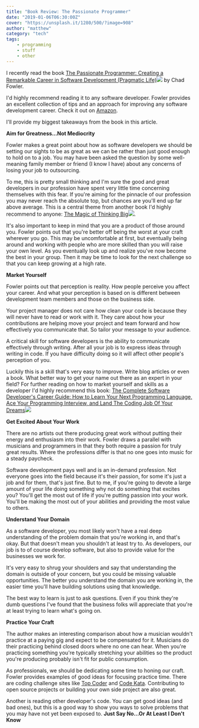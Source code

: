 ```yaml
---
title: "Book Review: The Passionate Programmer"
date: "2019-01-06T06:30:00Z"
cover: "https://unsplash.it/1280/500/?image=908"
author: "matthew"
category: "tech"
tags:
    - programming
    - stuff
    - other
---
```


I recently read the book [The Passionate Programmer: Creating a Remarkable Career in Software Development (Pragmatic Life)](https://www.amazon.com/gp/product/1934356344/ref=as_li_tl?ie=UTF8&camp=1789&creative=9325&creativeASIN=1934356344&linkCode=as2&tag=mbrowndev-20&linkId=3c419d3d5695017792ad3ac8fa7f0287)![](//ir-na.amazon-adsystem.com/e/ir?t=mbrowndev-20&l=am2&o=1&a=1934356344) by Chad Fowler. 

I'd highly recommend reading it to any software developer. Fowler provides an excellent collection of tips and an approach for improving any software development career. Check it out on [Amazon](https://www.amazon.com/gp/product/1934356344/ref=as_li_tl?ie=UTF8&camp=1789&creative=9325&creativeASIN=1934356344&linkCode=as2&tag=mbrowndev-20&linkId=3c419d3d5695017792ad3ac8fa7f0287). 

I'll provide my biggest takeaways from the book in this article. 

**Aim for Greatness...Not Mediocrity** 

Fowler makes a great point about how as software developers we should be setting our sights to be as great as we can be rather than just good enough to hold on to a job. You may have been asked the question by some well-meaning family member or friend (I know I have) about any concerns of losing your job to outsourcing. 

To me, this is pretty small thinking and I'm sure the good and great developers in our profession have spent very little time concerning themselves with this fear. If you're aiming for the pinnacle of our profession you may never reach the absolute top, but chances are you'll end up far above average. This is a central theme from another book I'd highly recommend to anyone: [The Magic of Thinking Big](https://www.amazon.com/gp/product/0671646788/ref=as_li_tl?ie=UTF8&camp=1789&creative=9325&creativeASIN=0671646788&linkCode=as2&tag=mbrowndev-20&linkId=987b8ea9ab5a7d82f71c0f74a496a710)![](//ir-na.amazon-adsystem.com/e/ir?t=mbrowndev-20&l=am2&o=1&a=0671646788). 

It's also important to keep in mind that you are a product of those around you. Fowler points out that you're better off being the worst at your craft wherever you go. This may be uncomfortable at first, but eventually being around and working with people who are more skilled than you will raise your own level. As you eventually look up and realize you've now become the best in your group.  Then it may be time to look for the next challenge so that you can keep growing at a high rate. 

**Market Yourself** 

Fowler points out that perception is reality. How people perceive you affect your career. And what your perception is based on is different between development team members and those on the business side. 

Your project manager does not care how clean your code is because they will never have to read or work with it. They care about how your contributions are helping move your project and team forward and how effectively you communicate that. So tailor your message to your audience. 

A critical skill for software developers is the ability to communicate effectively through writing. After all your job is to express ideas through writing in code. If you have difficulty doing so it will affect other people's perception of you. 

Luckily this is a skill that's very easy to improve. Write blog articles or even a book. What better way to get your name out there as an expert in your field? For further reading on how to market yourself and skills as a developer I'd highly recommend this book: [The Complete Software Developer's Career Guide: How to Learn Your Next Programming Language, Ace Your Programming Interview, and Land The Coding Job Of Your Dreams](https://www.amazon.com/gp/product/B073X6GNJ1/ref=as_li_tl?ie=UTF8&camp=1789&creative=9325&creativeASIN=B073X6GNJ1&linkCode=as2&tag=mbrowndev-20&linkId=0828d95c229f4f174767d00c6254071f)![](//ir-na.amazon-adsystem.com/e/ir?t=mbrowndev-20&l=am2&o=1&a=B073X6GNJ1) 

**Get Excited About Your Work**

There are no artists out there producing great work without putting their energy and enthusiasm into their work. Fowler draws a parallel with musicians and programmers in that they both require a passion for truly great results. Where the professions differ is that no one goes into music for a steady paycheck. 

Software development pays well and is an in-demand profession. Not everyone goes into the field because it's their passion, for some it's just a job and for them, that's just fine. But to me, if you're going to devote a large amount of your life doing something why not do something that excites you? You'll get the most out of life if you're putting passion into your work. You'll be making the most out of your abilities and providing the most value to others. 

**Understand Your Domain** 

As a software developer, you most likely won't have a real deep understanding of the problem domain that you're working in, and that's okay. But that doesn't mean you shouldn't at least try to. As developers, our job is to of course develop software, but also to provide value for the businesses we work for. 

It's very easy to shrug your shoulders and say that understanding the domain is outside of your concern, but you could be missing valuable opportunities. The better you understand the domain you are working in, the easier time you'll have building solutions using that knowledge. 

The best way to learn is just to ask questions. Even if you think they're dumb questions I've found that the business folks will appreciate that you're at least trying to learn what's going on. 

**Practice Your Craft**

The author makes an interesting comparison about how a musician wouldn't practice at a paying gig and expect to be compensated for it. Musicians do their practicing behind closed doors where no one can hear. When you're practicing something you're typically stretching your abilities so the product you're producing probably isn't fit for public consumption. 

As professionals, we should be dedicating some time to honing our craft. Fowler provides examples of good ideas for focusing practice time. There are coding challenge sites like [Top Coder](https://www.topcoder.com/) and [Code Kata](http://codekata.com/). Contributing to open source projects or building your own side project are also great. 

Another is reading other developer's code. You can get good ideas (and bad ones), but this is a good way to show you ways to solve problems that you may have not yet been exposed to. **Just Say No...Or At Least I Don't Know**